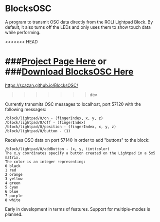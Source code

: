 # BlocksOSC
A program to transmit OSC data directly from the ROLI Lightpad Block.
By default, it also turns off the LEDs and only uses them to show touch data while performing.

<<<<<<< HEAD

###[Project Page Here](https://scazan.github.io/BlocksOSC/)
or
###[Download BlocksOSC Here](https://github.com/scazan/BlocksOSC/releases)
=======
https://scazan.github.io/BlocksOSC/
>>>>>>> dev

Currently transmits OSC messages to localhost, port 57120 with the following messages:

```
/block/lightpad/0/on - (fingerIndex, x, y, z)
/block/lightpad/0/off - (fingerIndex)
/block/lightpad/0/position - (fingerIndex, x, y, z)
/block/lightpad/0/button - (1)
```
Receives OSC data on port 57140 in order to add "buttons" to the block:
```
/block/lightpad/0/addButton - (x, y, (int)color)
The x,y coordinates specify a button created on the Lightpad in a 5x5 matrix.
The color is an integer representing:
0 black
1 red
2 orange
3 yellow
4 green
5 cyan
6 blue
7 purple
8 white
```

Early in development in terms of features. Support for multiple-modes is planned.
